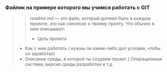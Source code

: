### Файлик на примере которого мы учимся работать с GIT
> > *readme.md* — это файл, который должен быть в каждом проекте, это как синопсис к твоему проету. Что обычно в нем описывают:
> > * Цель проекта
> * Как с ним работать ( нужны ли какие-либо доп условия, чтобы он заработал)
> * Описание среды, в которой ты создаем проект ( Операционная система, версия среды разработки и т.д.
